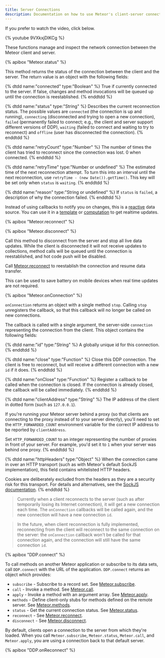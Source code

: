 ```yaml
---
title: Server Connections
description: Documentation on how to use Meteor's client-server connection.
---
```


If you prefer to watch the video, click below.

{% youtube 9VXkxjDIKCg %}

These functions manage and inspect the network connection between the
Meteor client and server.

{% apibox "Meteor.status" %}

This method returns the status of the connection between the client and
the server. The return value is an object with the following fields:

<dl class="objdesc">
{% dtdd name:"connected" type:"Boolean" %}
  True if currently connected to the server. If false, changes and
  method invocations will be queued up until the connection is
  reestablished.
{% enddtdd %}

{% dtdd name:"status" type:"String" %}
  Describes the current reconnection status. The possible
  values are `connected` (the connection is up and
  running), `connecting` (disconnected and trying to open a
  new connection), `failed` (permanently failed to connect; e.g., the client
  and server support different versions of DDP), `waiting` (failed
  to connect and waiting to try to reconnect) and `offline` (user has disconnected the connection).
{% enddtdd %}

{% dtdd name:"retryCount" type:"Number" %}
  The number of times the client has tried to reconnect since the
  connection was lost. 0 when connected.
{% enddtdd %}

{% dtdd name:"retryTime" type:"Number or undefined" %}
  The estimated time of the next reconnection attempt. To turn this
  into an interval until the next reconnection, use
  `retryTime - (new Date()).getTime()`. This key will
  be set only when `status` is `waiting`.
{% enddtdd %}

{% dtdd name:"reason" type:"String or undefined" %}
  If `status` is `failed`, a description of why the connection failed.
{% enddtdd %}
</dl>

Instead of using callbacks to notify you on changes, this is
a [reactive](#reactivity) data source. You can use it in a
[template](#livehtmltemplates) or [computation](#tracker_autorun)
to get realtime updates.

{% apibox "Meteor.reconnect" %}

{% apibox "Meteor.disconnect" %}

Call this method to disconnect from the server and stop all
live data updates. While the client is disconnected it will not receive
updates to collections, method calls will be queued until the
connection is reestablished, and hot code push will be disabled.

Call [Meteor.reconnect](#meteor_reconnect) to reestablish the connection
and resume data transfer.

This can be used to save battery on mobile devices when real time
updates are not required.


{% apibox "Meteor.onConnection" %}

`onConnection` returns an object with a single method `stop`.  Calling
`stop` unregisters the callback, so that this callback will no longer
be called on new connections.

The callback is called with a single argument, the server-side
`connection` representing the connection from the client.  This object
contains the following fields:

<dl class="objdesc">
{% dtdd name:"id" type:"String" %}
A globally unique id for this connection.
{% enddtdd %}

{% dtdd name:"close" type:"Function" %}
Close this DDP connection. The client is free to reconnect, but will
receive a different connection with a new `id` if it does.
{% enddtdd %}

{% dtdd name:"onClose" type:"Function" %}
Register a callback to be called when the connection is closed. If the
connection is already closed, the callback will be called immediately.
{% enddtdd %}

{% dtdd name:"clientAddress" type:"String" %}
  The IP address of the client in dotted form (such as `127.0.0.1`).

  If you're running your Meteor server behind a proxy (so that clients
  are connecting to the proxy instead of to your server directly),
  you'll need to set the `HTTP_FORWARDED_COUNT` environment variable
  for the correct IP address to be reported by `clientAddress`.

  Set `HTTP_FORWARDED_COUNT` to an integer representing the number of
  proxies in front of your server.  For example, you'd set it to `1`
  when your server was behind one proxy.
{% enddtdd %}

{% dtdd name:"httpHeaders" type:"Object" %}
  When the connection came in over an HTTP transport (such as with
  Meteor's default SockJS implementation), this field contains
  whitelisted HTTP headers.

  Cookies are deliberately excluded from the headers as they are a
  security risk for this transport.  For details and alternatives, see
  the [SockJS
  documentation](https://github.com/sockjs/sockjs-node#authorisation).
{% enddtdd %}
</dl>



> Currently when a client reconnects to the server (such as after
temporarily losing its Internet connection), it will get a new
connection each time.  The `onConnection` callbacks will be called
again, and the new connection will have a new connection `id`.

> In the future, when client reconnection is fully implemented,
reconnecting from the client will reconnect to the same connection on
the server: the `onConnection` callback won't be called for that
connection again, and the connection will still have the same
connection `id`.


{% apibox "DDP.connect" %}

To call methods on another Meteor application or subscribe to its data
sets, call `DDP.connect` with the URL of the application.
`DDP.connect` returns an object which provides:

* `subscribe` -
  Subscribe to a record set. See
  [Meteor.subscribe](#meteor_subscribe).
* `call` -
  Invoke a method. See [Meteor.call](#meteor_call).
* `apply` -
  Invoke a method with an argument array. See
  [Meteor.apply](#meteor_apply).
* `methods` -
  Define client-only stubs for methods defined on the remote server. See
  [Meteor.methods](#meteor_methods).
* `status` -
  Get the current connection status. See
  [Meteor.status](#meteor_status).
* `reconnect` -
  See [Meteor.reconnect](#meteor_reconnect).
* `disconnect` -
  See [Meteor.disconnect](#meteor_disconnect).

By default, clients open a connection to the server from which they're loaded.
When you call `Meteor.subscribe`, `Meteor.status`, `Meteor.call`, and
`Meteor.apply`, you are using a connection back to that default
server.

{% apibox "DDP.onReconnect" %}
